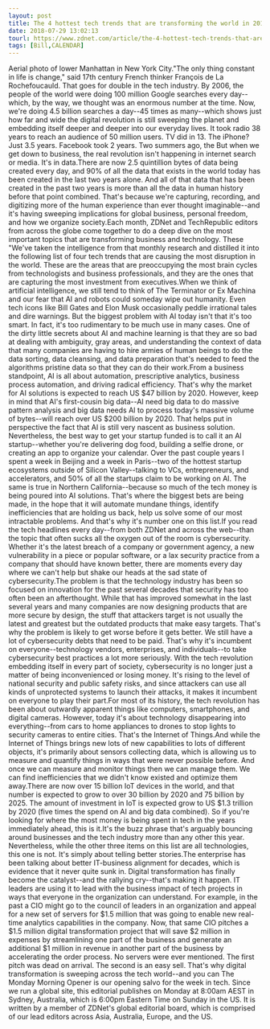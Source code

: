 ```yaml
---
layout: post
title: The 4 hottest tech trends that are transforming the world in 2018
date: 2018-07-29 13:02:13
tourl: https://www.zdnet.com/article/the-4-hottest-tech-trends-that-are-transforming-the-world-in-2018/
tags: [Bill,CALENDAR]
---
```

Aerial photo of lower Manhattan in New York City."The only thing constant in life is change," said 17th century French thinker François de La Rochefoucauld. That goes for double in the tech industry. By 2006, the people of the world were doing 100 million Google searches every day--which, by the way, we thought was an enormous number at the time. Now, we're doing 4.5 billion searches a day--45 times as many--which shows just how far and wide the digital revolution is still sweeping the planet and embedding itself deeper and deeper into our everyday lives. It took radio 38 years to reach an audience of 50 million users. TV did in 13. The iPhone? Just 3.5 years. Facebook took 2 years. Two summers ago, the But when we get down to business, the real revolution isn't happening in internet search or media. It's in data.There are now 2.5 quintillion bytes of data being created every day, and 90% of all the data that exists in the world today has been created in the last two years alone. And all of that data that has been created in the past two years is more than all the data in human history before that point combined. That's because we're capturing, recording, and digitizing more of the human experience than ever thought imaginable--and it's having sweeping implications for global business, personal freedom, and how we organize society.Each month, ZDNet and TechRepublic editors from across the globe come together to do a deep dive on the most important topics that are transforming business and technology. These "We've taken the intelligence from that monthly research and distilled it into the following list of four tech trends that are causing the most disruption in the world. These are the areas that are preoccupying the most brain cycles from technologists and business professionals, and they are the ones that are capturing the most investment from executives.When we think of artificial intelligence, we still tend to think of The Terminator or Ex Machina and our fear that AI and robots could someday wipe out humanity. Even tech icons like Bill Gates and Elon Musk occasionally peddle irrational tales and dire warnings. But the biggest problem with AI today isn't that it's too smart. In fact, it's too rudimentary to be much use in many cases. One of the dirty little secrets about AI and machine learning is that they are so bad at dealing with ambiguity, gray areas, and understanding the context of data that many companies are having to hire armies of human beings to do the data sorting, data cleansing, and data preparation that's needed to feed the algorithms pristine data so that they can do their work.From a business standpoint, AI is all about automation, prescriptive analytics, business process automation, and driving radical efficiency. That's why the market for AI solutions is expected to reach US $47 billion by 2020. However, keep in mind that AI's first-cousin big data--AI need big data to do massive pattern analysis and big data needs AI to process today's massive volume of bytes--will reach over US $200 billion by 2020. That helps put in perspective the fact that AI is still very nascent as business solution. Nevertheless, the best way to get your startup funded is to call it an AI startup--whether you're delivering dog food, building a selfie drone, or creating an app to organize your calendar. Over the past couple years I spent a week in Beijing and a week in Paris--two of the hottest startup ecosystems outside of Silicon Valley--talking to VCs, entrepreneurs, and accelerators, and 50% of all the startups claim to be working on AI. The same is true in Northern California--because so much of the tech money is being poured into AI solutions. That's where the biggest bets are being made, in the hope that it will automate mundane things, identify inefficiencies that are holding us back, help us solve some of our most intractable problems. And that's why it's number one on this list.If you read the tech headlines every day--from both ZDNet and across the web--than the topic that often sucks all the oxygen out of the room is cybersecurity. Whether it's the latest breach of a company or government agency, a new vulnerability in a piece or popular software, or a lax security practice from a company that should have known better, there are moments every day where we can't help but shake our heads at the sad state of cybersecurity.The problem is that the technology industry has been so focused on innovation for the past several decades that security has too often been an afterthought. While that has improved somewhat in the last several years and many companies are now designing products that are more secure by design, the stuff that attackers target is not usually the latest and greatest but the outdated products that make easy targets. That's why the problem is likely to get worse before it gets better. We still have a lot of cybersecurity debts that need to be paid. That's why it's incumbent on everyone--technology vendors, enterprises, and individuals--to take cybersecurity best practices a lot more seriously. With the tech revolution embedding itself in every part of society, cybersecurity is no longer just a matter of being inconvenienced or losing money. It's rising to the level of national security and public safety risks, and since attackers can use all kinds of unprotected systems to launch their attacks, it makes it incumbent on everyone to play their part.For most of its history, the tech revolution has been about outwardly apparent things like computers, smartphones, and digital cameras. However, today it's about technology disappearing into everything--from cars to home appliances to drones to stop lights to security cameras to entire cities. That's the Internet of Things.And while the Internet of Things brings new lots of new capabilities to lots of different objects, it's primarily about sensors collecting data, which is allowing us to measure and quantify things in ways that were never possible before. And once we can measure and monitor things then we can manage them. We can find inefficiencies that we didn't know existed and optimize them away.There are now over 15 billion IoT devices in the world, and that number is expected to grow to over 30 billion by 2020 and 75 billion by 2025. The amount of investment in IoT is expected grow to US $1.3 trillion by 2020 (five times the spend on AI and big data combined). So if you're looking for where the most money is being spent in tech in the years immediately ahead, this is it.It's the buzz phrase that's arguably bouncing around businesses and the tech industry more than any other this year. Nevertheless, while the other three items on this list are all technologies, this one is not. It's simply about telling better stories.The enterprise has been talking about better IT-business alignment for decades, which is evidence that it never quite sunk in. Digital transformation has finally become the catalyst--and the rallying cry--that's making it happen. IT leaders are using it to lead with the business impact of tech projects in ways that everyone in the organization can understand. For example, in the past a CIO might go to the council of leaders in an organization and appeal for a new set of servers for $1.5 million that was going to enable new real-time analytics capabilities in the company. Now, that same CIO pitches a $1.5 million digital transformation project that will save $2 million in expenses by streamlining one part of the business and generate an additional $1 million in revenue in another part of the business by accelerating the order process. No servers were ever mentioned. The first pitch was dead on arrival. The second is an easy sell. That's why digital transformation is sweeping across the tech world--and you can The Monday Morning Opener is our opening salvo for the week in tech. Since we run a global site, this editorial publishes on Monday at 8:00am AEST in Sydney, Australia, which is 6:00pm Eastern Time on Sunday in the US. It is written by a member of ZDNet's global editorial board, which is comprised of our lead editors across Asia, Australia, Europe, and the US.